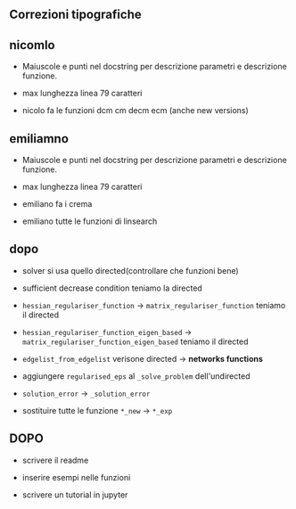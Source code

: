 Correzioni tipografiche
-----------------------

## nicomlo

* Maiuscole e punti nel docstring per descrizione parametri e descrizione funzione.

* max lunghezza linea 79 caratteri

* nicolo fa le funzioni dcm cm decm ecm (anche new versions)

## emiliamno

* Maiuscole e punti nel docstring per descrizione parametri e descrizione funzione.

* max lunghezza linea 79 caratteri

* emiliano fa i crema

* emiliano tutte le funzioni di linsearch

## dopo

* solver si usa quello directed(controllare che funzioni bene)

* sufficient decrease condition teniamo la directed

* `hessian_regulariser_function` -> `matrix_regulariser_function`
    teniamo il directed

* `hessian_regulariser_function_eigen_based` -> `matrix_regulariser_function_eigen_based`
    teniamo il directed

* `edgelist_from_edgelist` verisone directed -> __networks functions__

* aggiungere `regularised_eps` al `_solve_problem` dell'undirected

* `solution_error` -> `_solution_error`

* sostituire tutte le funzione `*_new` -> `*_exp`

DOPO
----

* scrivere il readme

* inserire esempi nelle funzioni

* scrivere un tutorial in jupyter
